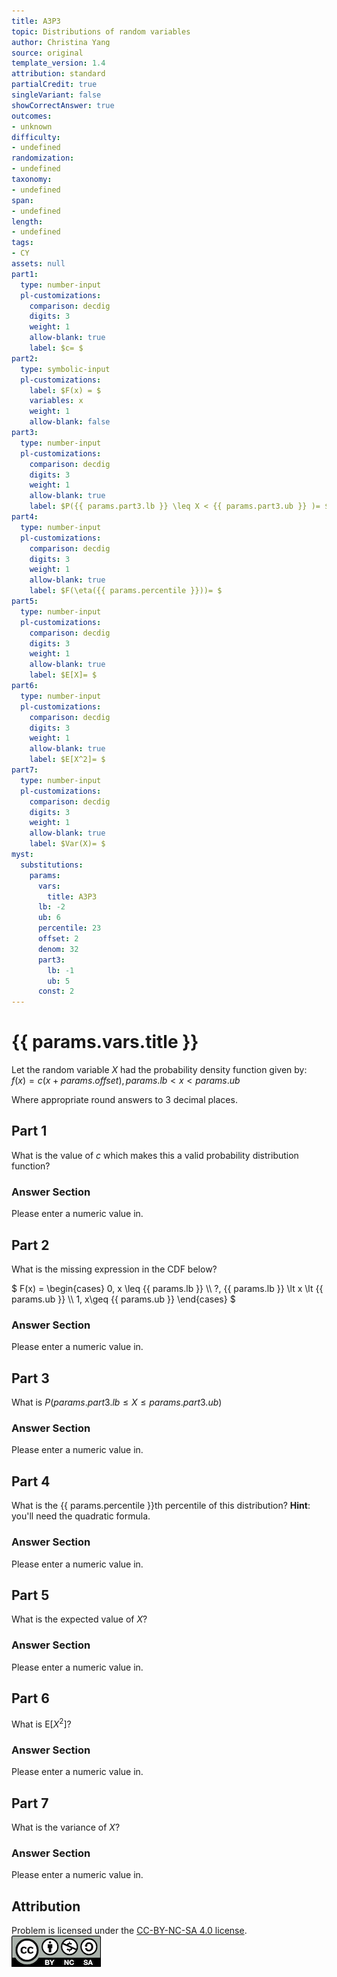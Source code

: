 ```yaml
---
title: A3P3
topic: Distributions of random variables
author: Christina Yang
source: original
template_version: 1.4
attribution: standard
partialCredit: true
singleVariant: false
showCorrectAnswer: true
outcomes:
- unknown
difficulty:
- undefined
randomization:
- undefined
taxonomy:
- undefined
span:
- undefined
length:
- undefined
tags:
- CY
assets: null
part1:
  type: number-input
  pl-customizations:
    comparison: decdig
    digits: 3
    weight: 1
    allow-blank: true
    label: $c= $
part2:
  type: symbolic-input
  pl-customizations:
    label: $F(x) = $
    variables: x
    weight: 1
    allow-blank: false
part3:
  type: number-input
  pl-customizations:
    comparison: decdig
    digits: 3
    weight: 1
    allow-blank: true
    label: $P({{ params.part3.lb }} \leq X < {{ params.part3.ub }} )= $
part4:
  type: number-input
  pl-customizations:
    comparison: decdig
    digits: 3
    weight: 1
    allow-blank: true
    label: $F(\eta({{ params.percentile }}))= $
part5:
  type: number-input
  pl-customizations:
    comparison: decdig
    digits: 3
    weight: 1
    allow-blank: true
    label: $E[X]= $
part6:
  type: number-input
  pl-customizations:
    comparison: decdig
    digits: 3
    weight: 1
    allow-blank: true
    label: $E[X^2]= $
part7:
  type: number-input
  pl-customizations:
    comparison: decdig
    digits: 3
    weight: 1
    allow-blank: true
    label: $Var(X)= $
myst:
  substitutions:
    params:
      vars:
        title: A3P3
      lb: -2
      ub: 6
      percentile: 23
      offset: 2
      denom: 32
      part3:
        lb: -1
        ub: 5
      const: 2
---
```

# {{ params.vars.title }}
Let the random variable $X$ had the probability density function given by:
$f(x) = c(x+{{ params.offset }}), {{ params.lb }} \lt x \lt {{ params.ub }}$

Where appropriate round answers to 3 decimal places.

## Part 1

What is the value of $c$ which makes this a valid probability distribution function?

### Answer Section

Please enter a numeric value in.

## Part 2

What is the missing expression in the CDF below?

$ F(x) =
\begin{cases}
0,          x \leq {{ params.lb }}  \\\\
?,          {{ params.lb }} \lt x \lt {{ params.ub }} \\\\
1,         x\geq {{ params.ub }}
\end{cases}
$

<!-- $F(x) = \int_{-2}^x \frac{1}{18}(t+2) dt$
$=  \frac{1}{18} [ \frac{t^2}{2}+2t]_{-2}^x$
$=  \frac{1}{18} [ \frac{x^2}{2}+2x -\left(\frac{(-2)^2}{2}+2(-2)\right) ]$
$=  \frac{1}{18} [ \frac{x^2}{2}+2x -\left(2-4\right) ]$
$=  \frac{1}{18} [ \frac{x^2}{2}+2x + 2 ]$ -->

### Answer Section

Please enter a numeric value in.

## Part 3

What is $P({{ params.part3.lb }} \leq X \leq {{ params.part3.ub }})$

### Answer Section

Please enter a numeric value in.

## Part 4

What is the {{ params.percentile }}th percentile of this distribution? **Hint**: you'll need the quadratic formula.

### Answer Section

Please enter a numeric value in.

## Part 5

What is the expected value of $X$?

### Answer Section

Please enter a numeric value in.

## Part 6

What is E\[$X^2$\]?

### Answer Section

Please enter a numeric value in.

## Part 7

What is the variance of $X$?

### Answer Section

Please enter a numeric value in.

## Attribution

Problem is licensed under the [CC-BY-NC-SA 4.0 license](https://creativecommons.org/licenses/by-nc-sa/4.0/).<br> ![The Creative Commons 4.0 license requiring attribution-BY, non-commercial-NC, and share-alike-SA license.](https://raw.githubusercontent.com/firasm/bits/master/by-nc-sa.png)